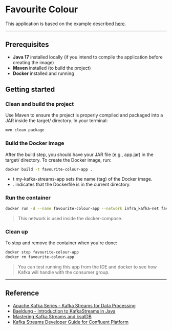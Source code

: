 # **Favourite Colour**

This application is based on the example described [here](https://www.udemy.com/course/kafka-streams/).

--- 

## Prerequisites

- **Java 17** installed locally (if you intend to compile the application before creating the image)
- **Maven** installed (to build the project)
- **Docker** installed and running

## Getting started

### Clean and build the project
Use Maven to ensure the project is properly compiled and packaged into a JAR inside the target/ directory. In your terminal:

```bash
mvn clean package
```
### Build the Docker image
After the build step, you should have your JAR file (e.g., app.jar) in the target/ directory. To create the Docker image, run:

```bash
docker build -t favourite-colour-app .
```
- t my-kafka-streams-app sets the name (tag) of the Docker image.
- . indicates that the Dockerfile is in the current directory.

### Run the container

```bash
docker run -d --name favourite-colour-app --network infra_kafka-net favourite-colour-app
```
> This network is used inside the docker-compose.

### Clean up

To stop and remove the container when you're done:

```bash
docker stop favourite-colour-app
docker rm favourite-colour-app
```

> You can test running this app from the IDE and docker to see how Kafka will handle with the consumer group.

---

## Reference

- [Apache Kafka Series - Kafka Streams for Data Processing](https://www.udemy.com/course/kafka-streams)
- [Baeldung - Introduction to KafkaStreams in Java](https://www.baeldung.com/java-kafka-streams)
- [Mastering Kafka Streams and ksqlDB](https://learning.oreilly.com/library/view/mastering-kafka-streams/9781492062486/ch07.html)
- [Kafka Streams Developer Guide for Confluent Platform](https://docs.confluent.io/platform/current/streams/developer-guide/overview.html)